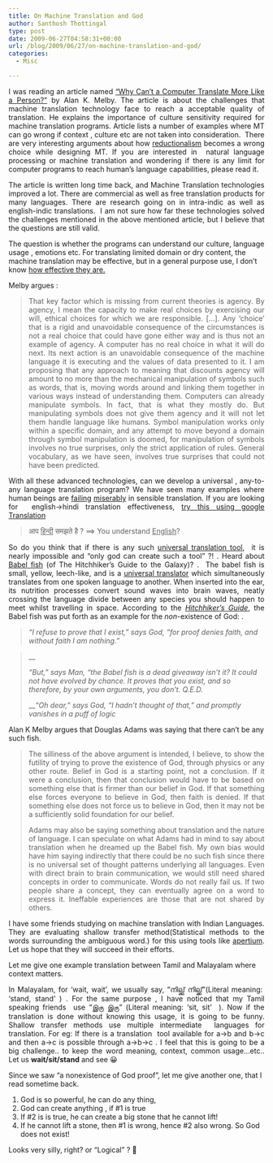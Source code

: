 ```yaml
---
title: On Machine Translation and God
author: Santhosh Thottingal
type: post
date: 2009-06-27T04:58:31+00:00
url: /blog/2009/06/27/on-machine-translation-and-god/
categories:
  - Misc

---
```

<p style="text-align: justify;">
  I was reading an article named <a href="http://www.ttt.org/theory/barker.html">&#8220;Why Can&#8217;t a Computer Translate More Like a Person?&#8221;</a> by Alan K. Melby. The article is about the challenges that machine translation technology face to reach a acceptable quality of translation. He explains the importance of culture sensitivity required for machine translation programs. Article lists a number of examples where MT can go wrong if context , culture etc are not taken into consideration.  There are very interesting arguments about how <a href="http://en.wikipedia.org/wiki/Reductionism">reductionalism</a> becomes a wrong choice while designing MT. If you are interested in  natural language processing or machine translation and wondering if there is any limit for computer programs to reach human&#8217;s language capabilities, please read it.
</p>

<p style="text-align: justify;">
  The article is written long time back, and Machine Translation technologies improved a lot. There are commercial as well as free translation products for many languages. There are research going on in intra-indic as well as english-indic translations.  I am not sure how far these technologies solved the challenges mentioned in the above mentioned article, but I believe that the questions are still valid.
</p>

The question is whether the programs can understand our culture, language usage , emotions etc. For translating limited domain or dry content, the machine translation may be effective, but in a general purpose use, I don&#8217;t know [how effective they are.][1]

Melby argues :

> <p style="text-align: justify;">
>   That key factor which is missing from current theories is agency. By agency, I mean the capacity to make real choices by exercising our will, ethical choices for which we are responsible. [&#8230;]. Any &#8216;choice&#8217; that is a rigid and unavoidable consequence of the circumstances is not a real choice that could have gone either way and is thus not an example of agency. A computer has no real choice in what it will do next. Its next action is an unavoidable consequence of the machine language it is executing and the values of data presented to it. I am proposing that any approach to meaning that discounts agency will amount to no more than the mechanical manipulation of symbols such as words, that is, moving words around and linking them together in various ways instead of understanding them. Computers can already manipulate symbols. In fact, that is what they mostly do. But manipulating symbols does not give them agency and it will not let them handle language like humans. Symbol manipulation works only within a specific domain, and any attempt to move beyond a domain through symbol manipulation is doomed, for manipulation of symbols involves no true surprises, only the strict application of rules. General vocabulary, as we have seen, involves true surprises that could not have been predicted.
> </p>

<p style="text-align: justify;">
  With all these advanced technologies, can we develop a universal , any-to-any language translation program? We have seen many examples where human beings are <a href="http://www.ojohaven.com/fun/translation.funnies.html">failing</a> <a href="http://www.flickr.com/groups/chinglish/pool/">miserably</a> in sensible translation. If you are looking for  english->hindi translation effectiveness, <a href="http://translate.google.com/translate_t?text=%E0%A4%86%E0%A4%AA%20%E0%A4%B9%E0%A4%BF%E0%A4%A8%E0%A5%8D%E0%A4%A6%E0%A5%80%20%E0%A4%B8%E0%A4%AE%E0%A4%9D%E0%A4%A4%E0%A5%87%20%E0%A4%B9%E0%A5%88%20?#hi|en|%E0%A4%86%E0%A4%AA%20%E0%A4%B9%E0%A4%BF%E0%A4%A8%E0%A5%8D%E0%A4%A6%E0%A5%80%20%E0%A4%B8%E0%A4%AE%E0%A4%9D%E0%A4%A4%E0%A5%87%20%E0%A4%B9%E0%A5%88%20%3F">try this using google Translation</a>
</p>

> आप <span style="text-decoration: underline;">हिन्दी</span> समझते है ? ==> You understand <span style="text-decoration: underline;">English</span>?

<p style="text-align: justify;">
  So do you think that if there is any such <a href="http://en.wikipedia.org/wiki/Universal_translator">universal translation tool</a>,  it is nearly impossible and &#8220;only god can create such a tool&#8221; ?! . Heard about <a href="http://en.wikipedia.org/wiki/Races_and_species_in_The_Hitchhiker%27s_Guide_to_the_Galaxy#Babel_fish">Babel fish</a> (of The Hitchhiker&#8217;s Guide to the Galaxy)? .  The babel fish<strong><strong> </strong></strong> is small, yellow, leech-like, and is a <a title="Universal translator" href="http://en.wikipedia.org/wiki/Universal_translator">universal translator</a> which simultaneously translates from one spoken language to another. When inserted into the ear, its nutrition processes convert sound waves into brain waves, neatly crossing the language divide between any species you should happen to meet whilst travelling in space. According to the <a href="http://en.wikipedia.org/wiki/The_Hitchhiker%27s_Guide_to_the_Galaxy"><em>Hitchhiker&#8217;s Guide</em></a>, the Babel fish was put forth as an example for the <em>non</em>-existence of God: .
</p>

> _&#8220;I refuse to prove that I exist,&#8221; says God, &#8220;for proof denies faith, and without faith I am nothing.&#8221;_

> __
>
> _&#8220;But,&#8221; says Man, &#8220;the Babel fish is a dead giveaway isn&#8217;t it? It could not have evolved by chance. It proves that you exist, and so therefore, by your own arguments, you don&#8217;t. Q.E.D._
>
> ___&#8220;Oh dear,&#8221; says God, &#8220;I hadn&#8217;t thought of that,&#8221; and promptly vanishes in a puff of logic_

Alan K Melby argues that Douglas Adams was saying that there can&#8217;t be any such fish.

> <p style="text-align: justify;">
>   The silliness of the above argument is intended, I believe, to show the futility of trying to prove the existence of God, through physics or any other route. Belief in God is a starting point, not a conclusion. If it were a conclusion, then that conclusion would have to be based on something else that is firmer than our belief in God. If that something else forces everyone to believe in God, then faith is denied. If that something else does not force us to believe in God, then it may not be a sufficiently solid foundation for our belief.
> </p>
>
> <p style="text-align: justify;">
>   Adams may also be saying something about translation and the nature of language. I can speculate on what Adams had in mind to say about translation when he dreamed up the Babel fish. My own bias would have him saying indirectly that there could be no such fish since there is no universal set of thought patterns underlying all languages. Even with direct brain to brain communication, we would still need shared concepts in order to communicate. Words do not really fail us. If two people share a concept, they can eventually agree on a word to express it. Ineffable experiences are those that are not shared by others.
> </p>

<p style="text-align: justify;">
  I have some friends studying on machine translation with Indian Languages. They are evaluating shallow transfer method(Statistical methods to the words surrounding the ambiguous word.) for this using tools like <a href="http://www.apertium.org/">apertium</a>. Let us hope that they will succeed in their efforts.
</p>

Let me give one example translation between Tamil and Malayalam where context matters.

<p style="text-align: justify;">
  In Malayalam, for &#8216;wait, wait&#8217;, we usually say, &#8220;നില്ക്കു് നില്ക്ക്&#8221;(Literal meaning:  &#8216;stand, stand&#8217; ) . For the same purpose , I have noticed that my Tamil speaking friends  use &#8220;இரு இரு&#8221; (Literal meaning: &#8216;sit, sit&#8217;  ). Now if the translation is done without knowing this usage, it is going to be funny. Shallow transfer methods use multiple intermediate  languages for translation. For eg: If there is a translation  tool available for a->b and b->c and then a->c is possible through a->b->c . I feel that this is going to be a big challenge.. to keep the word meaning, context, common usage&#8230;etc.. Let us <strong>wait/sit/stand</strong> and see 😀
</p>

Since we saw &#8220;a nonexistence of God proof&#8221;, let me give another one, that I read sometime back.

  1. God is so powerful, he can do any thing,
  2. God can create anything , if #1 is true
  3. If #2 is is true, he can create a big stone that he cannot lift!
  4. If he cannot lift a stone, then #1 is wrong, hence #2 also wrong. So God does not exist!

Looks very silly, right? or &#8220;Logical&#8221; ? 🙂

 [1]: http://en.wikipedia.org/wiki/Machine_translation#Major_issues